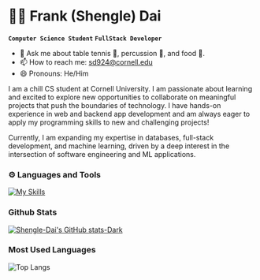# 👨‍💻 Frank (Shengle) Dai

**`Computer Science Student`** **`FullStack Developer`**
- 💬 Ask me about table tennis 🏓, percussion 🥁, and food 🍱.
- 📫 How to reach me: sd924@cornell.edu
- 😄 Pronouns: He/Him

I am a chill CS student at Cornell University. I am passionate about learning and excited to explore new opportunities to collaborate on meaningful projects that push the boundaries of technology. I have hands-on experience in web and backend app development and am always eager to apply my programming skills to new and challenging projects!

Currently, I am expanding my expertise in databases, full-stack development, and machine learning, driven by a deep interest in the intersection of software engineering and ML applications.



### ⚙️ Languages and Tools
[![My Skills](https://skillicons.dev/icons?i=py,java,ocaml,html,css,js,ts,cpp,c,git,github,vscode,supabase,firebase,flask,nodejs,express,prisma,docker,sqlite,postgres,aws,gcp,heroku,postman,tailwind,react,nextjs,vercel,pytorch,sklearn,tensorflow,linux,ubuntu,notion&perline=10&theme=dark)](https://skillicons.dev)

### Github Stats
[![Shengle-Dai's GitHub stats-Dark](https://github-readme-stats-delta-puce-46.vercel.app/api?username=ericweng23&rank_icon=github&show_icons=true&theme=tokyonight#gh-dark-mode-only)](https://github.com/huajie-zhong/github-readme-stats#gh-dark-mode-only) <br>

### Most Used Languages
![Top Langs](https://github-readme-stats.vercel.app/api/top-langs/?username=Shengle-Dai&theme=tokyonight&show_icons=true&layout=compact&langs_count=6)

